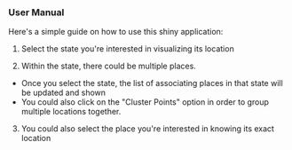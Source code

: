 ### User Manual

Here's a simple guide on how to use this shiny application:

1. Select the state you're interested in visualizing its location

2. Within the state, there could be multiple places.
  * Once you select the state, the list of associating places in that state will be updated and shown
  * You could also click on the "Cluster Points" option in order to group multiple locations together.

3. You could also select the place you're interested in knowing its exact location
